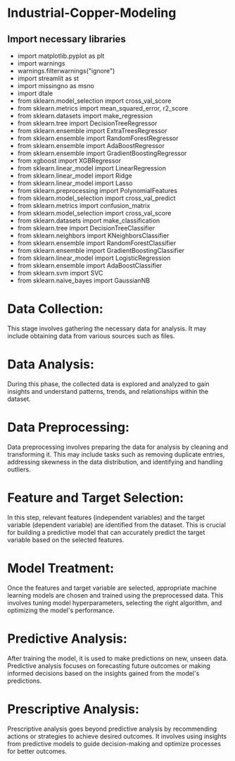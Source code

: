 # Industrial-Copper-Modeling
## Import necessary libraries
   - import matplotlib.pyplot as plt
  - import warnings
  - warnings.filterwarnings("ignore")
  - import streamlit as st
  - import missingno as msno
  - import dtale
  - from sklearn.model_selection import cross_val_score
  - from sklearn.metrics import mean_squared_error, r2_score
  - from sklearn.datasets import make_regression
  - from sklearn.tree import DecisionTreeRegressor
  - from sklearn.ensemble import ExtraTreesRegressor
  - from sklearn.ensemble import RandomForestRegressor
  - from sklearn.ensemble import AdaBoostRegressor
  - from sklearn.ensemble import GradientBoostingRegressor
  - from xgboost import XGBRegressor
  - from sklearn.linear_model import LinearRegression
  - from sklearn.linear_model import Ridge
  - from sklearn.linear_model import Lasso
  - from sklearn.preprocessing import PolynomialFeatures
  - from sklearn.model_selection import cross_val_predict
  - from sklearn.metrics import confusion_matrix 
  - from sklearn.model_selection import cross_val_score
  - from sklearn.datasets import make_classification
  - from sklearn.tree import DecisionTreeClassifier
  - from sklearn.neighbors import KNeighborsClassifier
  - from sklearn.ensemble import RandomForestClassifier
  - from sklearn.ensemble import GradientBoostingClassifier
  - from sklearn.linear_model import LogisticRegression
  - from sklearn.ensemble import AdaBoostClassifier
  - from sklearn.svm import SVC
  - from sklearn.naive_bayes import GaussianNB

# Data Collection:
This stage involves gathering the necessary data for analysis. It may include obtaining data from various sources such as files.

# Data Analysis:
During this phase, the collected data is explored and analyzed to gain insights and understand patterns, trends, and relationships within the dataset.

# Data Preprocessing:
Data preprocessing involves preparing the data for analysis by cleaning and transforming it. This may include tasks such as removing duplicate entries, addressing skewness in the data distribution, and identifying and handling outliers.

# Feature and Target Selection:
In this step, relevant features (independent variables) and the target variable (dependent variable) are identified from the dataset. This is crucial for building a predictive model that can accurately predict the target variable based on the selected features.

# Model Treatment:
Once the features and target variable are selected, appropriate machine learning models are chosen and trained using the preprocessed data. This involves tuning model hyperparameters, selecting the right algorithm, and optimizing the model's performance.

# Predictive Analysis:
After training the model, it is used to make predictions on new, unseen data. Predictive analysis focuses on forecasting future outcomes or making informed decisions based on the insights gained from the model's predictions.

# Prescriptive Analysis:
Prescriptive analysis goes beyond predictive analysis by recommending actions or strategies to achieve desired outcomes. It involves using insights from predictive models to guide decision-making and optimize processes for better outcomes.
